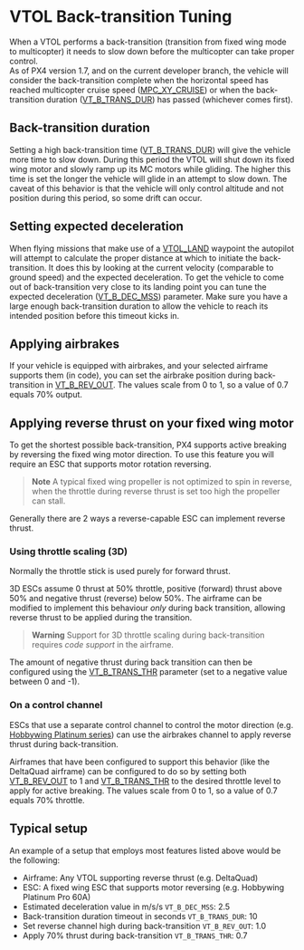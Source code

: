 # VTOL Back-transition Tuning

When a VTOL performs a back-transition \(transition from fixed wing mode to multicopter\) it needs to slow down before the multicopter can take proper control.  
As of PX4 version 1.7, and on the current developer branch, the vehicle will consider the back-transition complete when the horizontal speed has reached multicopter cruise speed \([MPC\_XY\_CRUISE](../advanced_config/parameter_reference.md#MPC_XY_CRUISE)\) or when the back-transition duration \([VT\_B\_TRANS\_DUR](../advanced_config/parameter_reference.md#VT_B_TRANS_DUR)\) has passed \(whichever comes first\).

## Back-transition duration

Setting a high back-transition time \([VT\_B\_TRANS\_DUR](../advanced_config/parameter_reference.md#VT_B_TRANS_DUR)\) will give the vehicle more time to slow down. During this period the VTOL will shut down its fixed wing motor and slowly ramp up its MC motors while gliding. The higher this time is set the longer the vehicle will glide in an attempt to slow down. The caveat of this behavior is that the vehicle will only control altitude and not position during this period, so some drift can occur.

## Setting expected deceleration

When flying missions that make use of a [VTOL\_LAND](http://mavlink.org/messages/common#MAV_CMD_NAV_VTOL_LAND) waypoint the autopilot will attempt to calculate the proper distance at which to initiate the back-transition. It does this by looking at the current velocity \(comparable to ground speed\) and the expected deceleration. To get the vehicle to come out of back-transition very close to its landing point you can tune the expected deceleration \([VT\_B\_DEC\_MSS](../advanced_config/parameter_reference.md#VT_B_DEC_MSS)\) parameter. Make sure you have a large enough back-transition duration to allow the vehicle to reach its intended position before this timeout kicks in.

## Applying airbrakes

If your vehicle is equipped with airbrakes, and your selected airframe supports them \(in code\), you can set the airbrake position during back-transition in [VT\_B\_REV\_OUT](../advanced_config/parameter_reference.md#VT_B_REV_OUT). The values scale from 0 to 1, so a value of 0.7 equals 70% output.

## Applying reverse thrust on your fixed wing motor

To get the shortest possible back-transition, PX4 supports active breaking by reversing the fixed wing motor direction. To use this feature you will require an ESC that supports motor rotation reversing.

> **Note** A typical fixed wing propeller is not optimized to spin in reverse, when the throttle during reverse thrust is set too high the propeller can stall.

Generally there are 2 ways a reverse-capable ESC can implement reverse thrust.

### Using throttle scaling \(3D\)

Normally the throttle stick is used purely for forward thrust.

3D ESCs assume 0 thrust at 50% throttle, positive \(forward\) thrust above 50% and negative thrust \(reverse\) below 50%. The airframe can be modified to implement this behaviour _only_ during back transition, allowing reverse thrust to be applied during the transition.

> **Warning** Support for 3D throttle scaling during back-transition requires _code support_ in the airframe.

The amount of negative thrust during back transition can then be configured using the [VT\_B\_TRANS\_THR](../advanced_config/parameter_reference.md#VT_B_TRANS_THR) parameter \(set to a negative value between 0 and -1\).

### On a control channel

ESCs that use a separate control channel to control the motor direction \(e.g. [Hobbywing Platinum series](http://www.hobbywing.com/category.php?id=44&filter_attr=6345.6346)\) can use the airbrakes channel to apply reverse thrust during back-transition.

Airframes that have been configured to support this behavior \(like the DeltaQuad airframe\) can be configured to do so by setting both [VT\_B\_REV\_OUT](../advanced_config/parameter_reference.md#VT_B_REV_OUT) to 1 and [VT\_B\_TRANS\_THR](../advanced_config/parameter_reference.md#VT_B_TRANS_THR) to the desired throttle level to apply for active breaking. The values scale from 0 to 1, so a value of 0.7 equals 70% throttle.

## Typical setup

An example of a setup that employs most features listed above would be the following:

* Airframe: Any VTOL supporting reverse thrust \(e.g. DeltaQuad\)
* ESC: A fixed wing ESC that supports motor reversing \(e.g. Hobbywing Platinum Pro 60A\)
* Estimated deceleration value in m/s/s `VT_B_DEC_MSS`: 2.5
* Back-transition duration timeout in seconds `VT_B_TRANS_DUR`: 10
* Set reverse channel high during back-transition `VT_B_REV_OUT`: 1.0
* Apply 70% thrust during back-transition `VT_B_TRANS_THR`: 0.7



